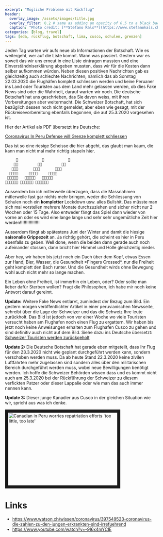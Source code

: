 ```yaml
---
excerpt: "Mögliche Probleme mit Rückflug"
header:
  overlay_image: /assets/images/title.jpg
  overlay_filter: 0.2 # same as adding an opacity of 0.5 to a black background
  caption: "Photo credit: [**Stefano Kals**](https://www.stefanokals.ch)"
categories: [blog, travel]
tags: [eda, rückflug, botschaft, lima, cusco, schulen, grenzen]
---
```


Jeden Tag warten wir aufs neue ob Informationen der Botschaft. Wie es weitergeht, wer auf die Liste kommt. Wann was passiert. Gestern war es soweit das wir uns erneut in eine Liste eintragen mussten und eine Einverständniserklärung abgeben mussten, dass wir für die Kosten dann selber aufkommen würden. Neben diesen positiven Nachrichten gab es gleichzeitig auch schlechte Nachrichten, nämlich das ab Sonntag 22.03.2020 die Flughäfen komplett schliessen werden und keine Peruaner ins Land oder Touristen aus dem Land mehr gelassen werden, ob dies Fake News sind oder die Wahrheit, darauf warten wir noch. Die deutsche Botschaft hat uns geschrieben, das Sie davon weiss, mit ihren Vorbereitungen aber weitermacht. Die Schweizer Botschaft, hat sich bezüglich dessen noch nicht gemeldet, aber eben wie gesagt, mit der Rückreisevorbereitung ebenfalls begonnen, die auf 25.3.2020 vorgesehen ist.

Hier der Artikel als PDF übersetzt ins Deutsche:

[Coronavirus In Peru Defense will Grenze komplett schliessen](/assets/pdf/CoronavirusInPeruDefense.pdf)

Das ist so eine riesige Scheisse die hier abgeht, das glaubt man kaum, die kann man nicht mal mehr richtig stapeln hier. 

```bash
     💩           💩           💩
    💩💩         💩💩         💩💩
   💩💩💩       💩💩💩       💩💩💩
  💩💩💩💩     💩💩💩💩     💩💩💩💩
 💩💩💩💩💩   💩💩💩💩💩   💩💩💩💩💩
💩💩💩💩💩💩 💩💩💩💩💩💩 💩💩💩💩💩💩
```

Ausserdem bin ich mitlerweile überzogen, dass die Massnahmen mitlerweile fast gar nichts mehr bringen, weder die Schliessung von Schulen noch ein **kompletter** Lockdown usw. alles Bullshit. Das müsste man sich mal vorstellen mehrere Monate durchzuziehen und sicher nicht nur 2 Wochen oder 15 Tage. Also entweder fängt das Spiel dann wieder von vorne an oder es wird eine lange lange und sehr sehr ungemütliche Zeit hier werden!!!!!!!!!!!!!!!!

Ausserdem fängt ab spätestens Juni der Winter und damit die hiesige **saisonalle Grippezeit** an. Ja richtig gehört, die scheint es hier in Peru ebenfalls zu geben. Well done, wenn die beiden dann gerade auch noch aufeinander stossen, dann bricht hier Himmel und Hölle gleichzeitig nieder.

Aber hey, wir haben bis jetzt noch ein Dach über dem Kopf, etwas Essen zur Hand, Bier, Wasser, die Gesundheit \*Fingers Crossed\*, nur die Freiheit geht komplett den Bach runter. Und die Gesundheit wirds ohne Bewegung wohl auch nicht mehr so lange machen.

Ein Leben ohne Freiheit, ist immerhin ein Leben, oder? Oder sollte man lieber dafür Sterben wollen? Fragt die Philosophen, ich habe mir noch keine Antwort darauf gereimt.

**Update:** Weitere Fake News entlarvt, zumindest der Bezug zum Bild. Ein gestern morgen veröffentlichter Artikel in einer peruvianischen Newsseite, schreibt über die Lage der Schweizer und das die Schweiz Ihre leute zurückholt. Das Bild ist jedoch von vor einer Woche wo viele Touristen versucht haben am Flughafen noch einen Flug zu ergattern. Wir haben bis jetzt noch keine Anweisungen erhalten zum Flughafen Cusco zu gehen und sind definitiv auch nicht auf dem Bild. Siehe dazu ins Deutsche übersetzt: [Schweizer Touristen werden zurückgeholt](/assets/pdf/SuizaRepatriierung.pdf)

**Update 2:** Die Deutsche Botschaft hat gerade eben mitgeteilt, dass Ihr Flug für den 23.3.2020 nicht wie geplant durchgeführt werden kann, sondern verschoben werden muss. Da ab heute Stand 22.3.2020 keine zivilen Luftfahrten mehr zugelassen sind sondern alles über den militärischen Bereich durchgeführt werden muss, wobei neue Bewilligungen benötigt werden. Ich hoffe die Schweizer Behörden wissen dass und es kommt nicht auch am 25.3.2020 bei der Rückführung der Schweizer zu diesem verfickten Patzer oder dieser Lappalie oder wie man das auch immer nennen kann.

**Update 3:** Dieser junge Kanadier aus Cusco in der gleichen Situation wie wir, spricht aus was ich denke.

<a href="https://www.youtube.com/watch?feature=player_embedded&v=-9I6x4mYCIE
" target="_blank"><img src="https://img.youtube.com/vi/-9I6x4mYCIE/0.jpg" 
alt="Canadian in Peru worries repatriation efforts 'too little, too late'" width="360" height="240" border="10" /></a>

# Links
* <https://www.watson.ch/wissen/coronavirus/397549523-coronavirus-die-zahlen-zu-den-jungen-erkrankten-sind-irrefuehrend>
* <https://www.youtube.com/watch?v=-9I6x4mYCIE>